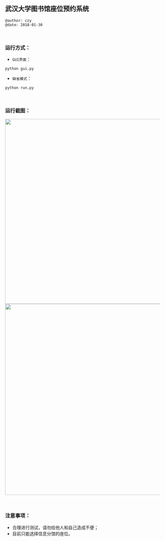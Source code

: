 ## 武汉大学图书馆座位预约系统
```
@author: czy
@date: 2018-01-30
```
&nbsp;



### 运行方式：
- `GUI界面`：

 ```
 python gui.py
 ```

- `缺省模式`：

 ```
 python run.py
 ```
 
&nbsp;

### 运行截图：
<div style="align: center">
<img src="https://github.com/realczy/markdown-photo/blob/master/res/whu-lib-seat-4.png?raw=true" width="600"/>
</div>

<div style="align: center">
<img src="https://github.com/realczy/markdown-photo/blob/master/res/whu-lib-seat-7.png?raw=true" width="620"/>
</div>

&nbsp;


### 注意事项：
- 合理进行测试，请勿给他人和自己造成不便；
- 目前只能选择信息分馆的座位。

